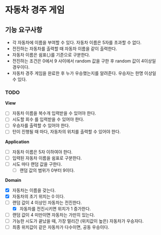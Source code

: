 # 자동차 경주 게임

## 기능 요구사항
- 각 자동차에 이름을 부여할 수 있다. 자동차 이름은 5자를 초과할 수 없다.  
- 전진하는 자동차를 출력할 때 자동차 이름을 같이 출력한다.
- 자동차 이름은 쉼표(,)를 기준으로 구분한다.
- 전진하는 조건은 0에서 9 사이에서 random 값을 구한 후 random 값이 4이상일 경우이다.
- 자동차 경주 게임을 완료한 후 누가 우승했는지를 알려준다. 우승자는 한명 이상일 수 있다.

### TODO
**View**
- [ ] 자동차 이름을 복수개 입력받을 수 있어야 한다.
- [ ] 시도할 회수 를 입력받을 수 있어야 한다.
- [ ] 우승자를 출력할 수 있어야 한다.
- [ ] 턴이 진행될 때 마다, 자동차의 위치를 출력할 수 있어야 한다.

**Application**
- [ ] 자동차 이름은 5자 이하여야 한다.
- [ ] 입력된 자동차 이름을 쉼표로 구분한다.
- [ ] 시도 마다 랜덤 값을 구한다.
  - [ ] 랜덤 값의 범위가 0부터 9이다.

**Domain**
- [x] 자동차는 이름을 갖는다.
- [x] 자동차의 초기 위치는 0 이다.
- [ ] 랜덤 값이 4 이상인 자동차는 전진한다.
  - [x] 자동차를 전진시키면 위치가 1 증가한다.   
- [ ] 랜덤 값이 4 미만이면 자동차는 가만히 있는다.
- [ ] 가능한 시도가 끝났을 때, 가장 멀리간 (위치값이 높은) 자동차가 우승자다.
- [ ] 최종 위치값이 같은 자동차가 다수이면, 공동 우승이다.
